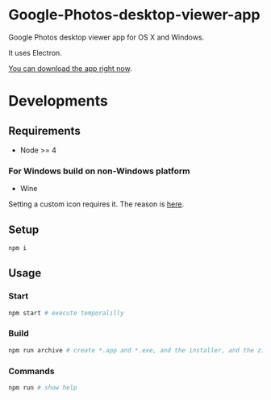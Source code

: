 # Google-Photos-desktop-viewer-app
Google Photos desktop viewer app for OS X and Windows.

It uses Electron.

[You can download the app right now](https://github.com/oniatsu/Google-Photos-desktop-viewer-app/releases).

# Developments

## Requirements

- Node >= 4

### For Windows build on non-Windows platform

- Wine

Setting a custom icon requires it.
The reason is [here](https://github.com/maxogden/electron-packager#building-windows-apps-from-non-windows-platforms).

## Setup

```bash
npm i
```

## Usage

### Start

```bash
npm start # execute temporalilly
```

### Build

```bash
npm run archive # create *.app and *.exe, and the installer, and the zip archive
```

### Commands

```bash
npm run # show help
```
